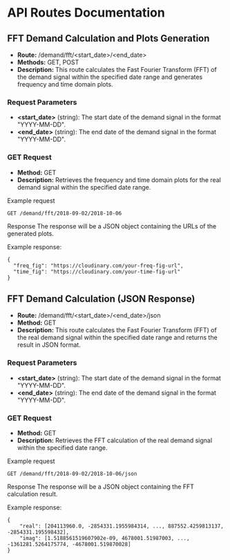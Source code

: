 # API Routes Documentation

## FFT Demand Calculation and Plots Generation
- **Route:** /demand/fft/<start_date>/<end_date>
- **Methods:** GET, POST
- **Description:** This route calculates the Fast Fourier Transform (FFT) of the demand signal within the specified date range and generates frequency and time domain plots.

### Request Parameters
- **<start_date>** (string): The start date of the demand signal in the format "YYYY-MM-DD".
- **<end_date>** (string): The end date of the demand signal in the format "YYYY-MM-DD".

### GET Request
- **Method:** GET
- **Description:** Retrieves the frequency and time domain plots for the real demand signal within the specified date range.

Example request
```
GET /demand/fft/2018-09-02/2018-10-06
```

Response
The response will be a JSON object containing the URLs of the generated plots.

Example response:
```
{
  "freq_fig": "https://cloudinary.com/your-freq-fig-url",
  "time_fig": "https://cloudinary.com/your-time-fig-url"
}
```

## FFT Demand Calculation (JSON Response)
- **Route:** /demand/fft/<start_date>/<end_date>/json
- **Method:** GET
- **Description:** This route calculates the Fast Fourier Transform (FFT) of the real demand signal within the specified date range and returns the result in JSON format.

### Request Parameters
- **<start_date>** (string): The start date of the demand signal in the format "YYYY-MM-DD".
- **<end_date>** (string): The end date of the demand signal in the format "YYYY-MM-DD".

### GET Request
- **Method:** GET
- **Description:** Retrieves the FFT calculation of the real demand signal within the specified date range.

Example request
```
GET /demand/fft/2018-09-02/2018-10-06/json
```

Response
The response will be a JSON object containing the FFT calculation result.

Example response:
```
{
    "real": [204113960.0, -2854331.1955984314, ..., 887552.4259813137, -2854331.195598432],
    "imag": [1.5188561519607902e-09, 4678001.51987003, ..., -1361281.5264175774, -4678001.519870028]
}
```

